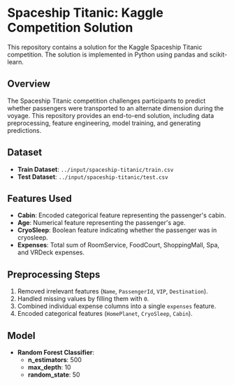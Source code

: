 # Spaceship Titanic: Kaggle Competition Solution

This repository contains a solution for the Kaggle Spaceship Titanic competition. The solution is implemented in Python using pandas and scikit-learn.

## Overview

The Spaceship Titanic competition challenges participants to predict whether passengers were transported to an alternate dimension during the voyage. This repository provides an end-to-end solution, including data preprocessing, feature engineering, model training, and generating predictions.

## Dataset

- **Train Dataset**: `../input/spaceship-titanic/train.csv`
- **Test Dataset**: `../input/spaceship-titanic/test.csv`

## Features Used

- **Cabin**: Encoded categorical feature representing the passenger's cabin.
- **Age**: Numerical feature representing the passenger's age.
- **CryoSleep**: Boolean feature indicating whether the passenger was in cryosleep.
- **Expenses**: Total sum of RoomService, FoodCourt, ShoppingMall, Spa, and VRDeck expenses.

## Preprocessing Steps

1. Removed irrelevant features (`Name`, `PassengerId`, `VIP`, `Destination`).
2. Handled missing values by filling them with `0`.
3. Combined individual expense columns into a single `expenses` feature.
4. Encoded categorical features (`HomePlanet`, `CryoSleep`, `Cabin`).

## Model

- **Random Forest Classifier**:
  - **n_estimators**: 500
  - **max_depth**: 10
  - **random_state**: 50




